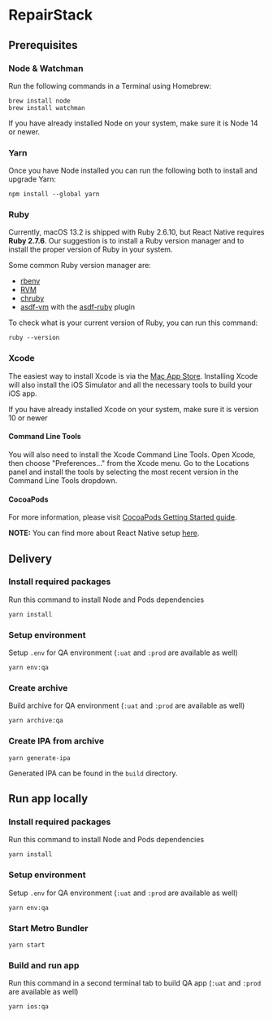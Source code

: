 # RepairStack

## Prerequisites

### Node & Watchman

Run the following commands in a Terminal using Homebrew:
```
brew install node
brew install watchman
```

If you have already installed Node on your system, make sure it is Node 14 or newer.

### Yarn

Once you have Node installed you can run the following both to install and upgrade Yarn:
```
npm install --global yarn
```

### Ruby

Currently, macOS 13.2 is shipped with Ruby 2.6.10, but React Native requires **Ruby 2.7.6**. 
Our suggestion is to install a Ruby version manager and to install the proper version of Ruby in your system.

Some common Ruby version manager are:

- [rbenv](https://github.com/rbenv/rbenv)
- [RVM](https://rvm.io/)
- [chruby](https://github.com/postmodern/chruby)
- [asdf-vm](https://github.com/asdf-vm) with the [asdf-ruby](https://github.com/asdf-vm/asdf-ruby) plugin

To check what is your current version of Ruby, you can run this command:
```
ruby --version
```

### Xcode
The easiest way to install Xcode is via the [Mac App Store](https://itunes.apple.com/us/app/xcode/id497799835?mt=12). 
Installing Xcode will also install the iOS Simulator and all the necessary tools to build your iOS app.

If you have already installed Xcode on your system, make sure it is version 10 or newer

#### Command Line Tools
You will also need to install the Xcode Command Line Tools. 
Open Xcode, then choose "Preferences..." from the Xcode menu. 
Go to the Locations panel and install the tools by selecting the most recent version in the Command Line Tools dropdown.

#### CocoaPods
For more information, please visit [CocoaPods Getting Started guide](https://guides.cocoapods.org/using/getting-started.html).


**NOTE:** You can find more about React Native setup [here](https://reactnative.dev/docs/0.71/environment-setup?guide=native).

## Delivery

### Install required packages
Run this command to install Node and Pods dependencies
```
yarn install
```

### Setup environment
Setup `.env` for QA environment (`:uat` and `:prod` are available as well)
```
yarn env:qa
```

### Create archive
Build archive for QA environment (`:uat` and `:prod` are available as well)
```
yarn archive:qa
```

### Create IPA from archive
```
yarn generate-ipa
```

Generated IPA can be found in the `build` directory.

## Run app locally

### Install required packages
Run this command to install Node and Pods dependencies
```
yarn install
```

### Setup environment
Setup `.env` for QA environment (`:uat` and `:prod` are available as well)
```
yarn env:qa
```

### Start Metro Bundler
```
yarn start
```

### Build and run app
Run this command in a second terminal tab to build QA app (`:uat` and `:prod` are available as well)
```
yarn ios:qa
```
